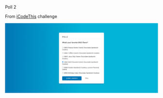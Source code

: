 Poll 2

From [iCodeThis](https://icodethis.com/) challenge

![Component Completed](./images/screen-demo.png)